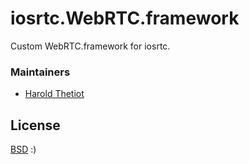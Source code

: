 # iosrtc.WebRTC.framework

Custom WebRTC.framework for iosrtc.

### Maintainers

* [Harold Thetiot](https://sylaps.com)

## License

[BSD](./LICENSE.md) :)
